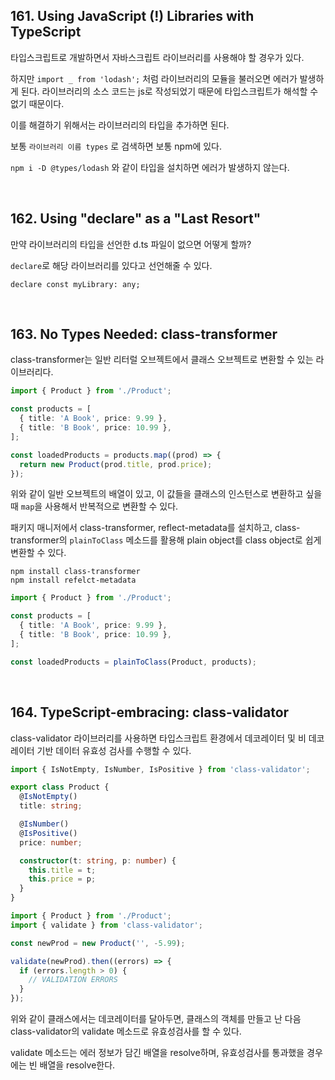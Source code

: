 ## 161. Using JavaScript (!) Libraries with TypeScript

타입스크립트로 개발하면서 자바스크립트 라이브러리를 사용해야 할 경우가 있다.

하지만 `import _ from 'lodash';` 처럼 라이브러리의 모듈을 불러오면 에러가 발생하게 된다. 라이브러리의 소스 코드는 js로 작성되었기 때문에 타입스크립트가 해석할 수 없기 때문이다.

이를 해결하기 위해서는 라이브러리의 타입을 추가하면 된다.

보통 `라이브러리 이름 types` 로 검색하면 보통 npm에 있다.

`npm i -D @types/lodash` 와 같이 타입을 설치하면 에러가 발생하지 않는다.

<br>

## 162. Using "declare" as a "Last Resort"

만약 라이브러리의 타입을 선언한 d.ts 파일이 없으면 어떻게 할까?

`declare`로 해당 라이브러리를 있다고 선언해줄 수 있다.

`declare const myLibrary: any;`

<br>

## 163. No Types Needed: class-transformer

class-transformer는 일반 리터럴 오브젝트에서 클래스 오브젝트로 변환할 수 있는 라이브러리다.

```typescript
import { Product } from './Product';

const products = [
  { title: 'A Book', price: 9.99 },
  { title: 'B Book', price: 10.99 },
];

const loadedProducts = products.map((prod) => {
  return new Product(prod.title, prod.price);
});
```

위와 같이 일반 오브젝트의 배열이 있고, 이 값들을 클래스의 인스턴스로 변환하고 싶을 때 `map`을 사용해서 반복적으로 변환할 수 있다.

패키지 매니저에서 class-transformer, reflect-metadata를 설치하고, class-transformer의 `plainToClass` 메소드를 활용해 plain object를 class object로 쉽게 변환할 수 있다.

```
npm install class-transformer
npm install refelct-metadata
```

```typescript
import { Product } from './Product';

const products = [
  { title: 'A Book', price: 9.99 },
  { title: 'B Book', price: 10.99 },
];

const loadedProducts = plainToClass(Product, products);
```

<br>

## 164. TypeScript-embracing: class-validator

class-validator 라이브러리를 사용하면 타입스크립트 환경에서 데코레이터 및 비 데코레이터 기반 데이터 유효성 검사를 수행할 수 있다.

```typescript
import { IsNotEmpty, IsNumber, IsPositive } from 'class-validator';

export class Product {
  @IsNotEmpty()
  title: string;

  @IsNumber()
  @IsPositive()
  price: number;

  constructor(t: string, p: number) {
    this.title = t;
    this.price = p;
  }
}
```

```typescript
import { Product } from './Product';
import { validate } from 'class-validator';

const newProd = new Product('', -5.99);

validate(newProd).then((errors) => {
  if (errors.length > 0) {
    // VALIDATION ERRORS
  }
});
```

위와 같이 클래스에서는 데코레이터를 달아두면, 클래스의 객체를 만들고 난 다음 class-validator의 validate 메소드로 유효성검사를 할 수 있다.

validate 메소드는 에러 정보가 담긴 배열을 resolve하며, 유효성검사를 통과했을 경우에는 빈 배열을 resolve한다.

